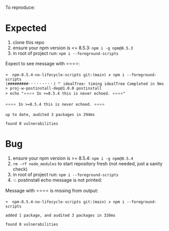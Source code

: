 To reproduce:

# Expected

1. clone this repo
2. ensure your npm version is <= 8.5.3: `npm i -g npm@8.5.3`
3. in root of project run: `npm i --foreground-scripts`

Expect to see message with ⭐️⭐️⭐️⭐️:

```
➜  npm-8.5.4-no-lifecycle-scripts git:(main) ✗ npm i --foreground-scripts
(#########⠂⠂⠂⠂⠂⠂⠂⠂⠂) ⠋ idealTree: timing idealTree Completed in 9ms
> proj-w-postinstall-dep@1.0.0 postinstall
> echo "⭐️⭐️⭐️⭐️ In >=8.5.4 this is never echoed. ⭐️⭐️⭐️⭐️"

⭐️⭐️⭐️⭐️ In >=8.5.4 this is never echoed. ⭐️⭐️⭐️⭐️

up to date, audited 3 packages in 294ms

found 0 vulnerabilities
```

# Bug

1. ensure your npm version is >= 8.5.4: `npm i -g npm@8.5.4`
2. `rm -rf node_modules` to start repository fresh (not needed, just a sanity check)
3. in root of project run: `npm i --foreground-scripts`
4. 💥 postinstall echo message is not printed:

Message with ⭐️⭐️⭐️⭐️ is missing from output:

```
➜  npm-8.5.4-no-lifecycle-scripts git:(main) ✗ npm i --foreground-scripts

added 1 package, and audited 3 packages in 326ms

found 0 vulnerabilities
```
